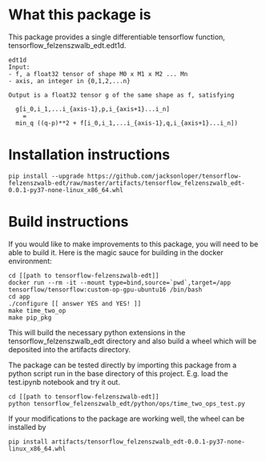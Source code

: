# What this package is

This package provides a single differentiable tensorflow function,
tensorflow_felzenszwalb_edt.edt1d.

```
edt1d
Input:
- f, a float32 tensor of shape M0 x M1 x M2 ... Mn
- axis, an integer in {0,1,2,...n}

Output is a float32 tensor g of the same shape as f, satisfying

  g[i_0,i_1,...i_{axis-1},p,i_{axis+1}...i_n]
    =
  min_q ((q-p)**2 + f[i_0,i_1,...i_{axis-1},q,i_{axis+1}...i_n])

```

# Installation instructions

```
pip install --upgrade https://github.com/jacksonloper/tensorflow-felzenszwalb-edt/raw/master/artifacts/tensorflow_felzenszwalb_edt-0.0.1-py37-none-linux_x86_64.whl
```

# Build instructions

If you would like to make improvements to this package, you will
need to be able to build it.  Here is the magic sauce for building in the docker environment:

```
cd [[path to tensorflow-felzenszwalb-edt]]
docker run --rm -it --mount type=bind,source=`pwd`,target=/app tensorflow/tensorflow:custom-op-gpu-ubuntu16 /bin/bash
cd app
./configure [[ answer YES and YES! ]]
make time_two_op
make pip_pkg
```

This will build the necessary python extensions in the tensorflow_felzenszwalb_edt
directory and also build a wheel which will be deposited into the artifacts directory.

The package can be tested directly by importing this package from a python
script run in the base directory of this project.  E.g. load the test.ipynb notebook and try it out.

```
cd [[path to tensorflow-felzenszwalb-edt]]
python tensorflow_felzenszwalb_edt/python/ops/time_two_ops_test.py
```

If your modifications to the package are working well, the wheel can be installed by
```
pip install artifacts/tensorflow_felzenszwalb_edt-0.0.1-py37-none-linux_x86_64.whl
```
